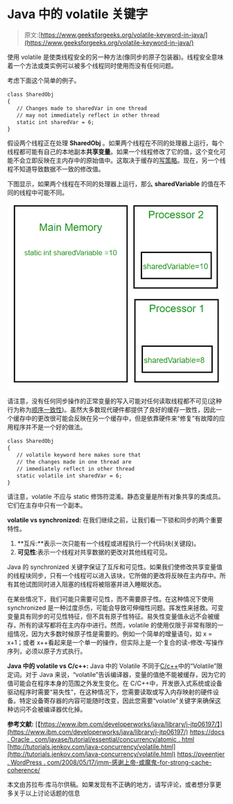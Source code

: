 # Java 中的 volatile 关键字

> 原文:[https://www.geeksforgeeks.org/volatile-keyword-in-java/](https://www.geeksforgeeks.org/volatile-keyword-in-java/)

使用 volatile 是使类线程安全的另一种方法(像同步的原子包装器)。线程安全意味着一个方法或类实例可以被多个线程同时使用而没有任何问题。

考虑下面这个简单的例子。

```
class SharedObj
{
   // Changes made to sharedVar in one thread
   // may not immediately reflect in other thread
   static int sharedVar = 6;
}
```

假设两个线程正在处理 **SharedObj** 。如果两个线程在不同的处理器上运行，每个线程都可能有自己的本地副本**共享变量**。如果一个线程修改了它的值，这个变化可能不会立即反映在主内存中的原始值中。这取决于缓存的[写策略](https://en.wikipedia.org/wiki/CPU_cache#Write_policies)。现在，另一个线程不知道导致数据不一致的修改值。

下图显示，如果两个线程在不同的处理器上运行，那么 **sharedVariable** 的值在不同的线程中可能不同。

![volatileJava](img/e8c279d77e7e5000565f3490278ff8a0.png)

请注意，没有任何同步操作的正常变量的写入可能对任何读取线程都不可见(这种行为称为[顺序一致性](https://en.wikipedia.org/wiki/Sequential_consistency))。虽然大多数现代硬件都提供了良好的缓存一致性，因此一个缓存中的更改很可能会反映在另一个缓存中，但是依靠硬件来“修复”有故障的应用程序并不是一个好的做法。

```
class SharedObj
{
   // volatile keyword here makes sure that
   // the changes made in one thread are 
   // immediately reflect in other thread
   static volatile int sharedVar = 6;
}
```

请注意，volatile 不应与 static 修饰符混淆。静态变量是所有对象共享的类成员。它们在主存中只有一个副本。

**volatile vs synchronized:**
在我们继续之前，让我们看一下锁和同步的两个重要特性。

1.  **互斥:**表示一次只能有一个线程或进程执行一个代码块(关键段)。
2.  **可见性**:表示一个线程对共享数据的更改对其他线程可见。

Java 的 synchronized 关键字保证了互斥和可见性。如果我们使修改共享变量值的线程块同步，只有一个线程可以进入该块，它所做的更改将反映在主内存中。所有其他试图同时进入阻塞的线程将被阻塞并进入睡眠状态。

在某些情况下，我们可能只需要可见性，而不需要原子性。在这种情况下使用 synchronized 是一种过度杀伤，可能会导致可伸缩性问题。挥发性来拯救。可变变量具有同步的可见性特征，但不具有原子性特征。易失性变量值永远不会被缓存，所有的读写都将在主内存中进行。然而，volatile 的使用仅限于非常有限的一组情况，因为大多数时候原子性是需要的。例如一个简单的增量语句，如 x = x+1；或者 x++看起来是一个单一的操作，但实际上是一个复合的读-修改-写操作序列，必须以原子方式执行。

**Java 中的 volatile vs C/c++:**
Java 中的 Volatile 不同于[C/c++](https://www.geeksforgeeks.org/understanding-volatile-qualifier-in-c/)中的“Volatile”限定词。对于 Java 来说，“volatile”告诉编译器，变量的值绝不能被缓存，因为它的值可能会在程序本身的范围之外发生变化。在 C/C++中，开发嵌入式系统或设备驱动程序时需要“易失性”，在这种情况下，您需要读取或写入内存映射的硬件设备。特定设备寄存器的内容可能随时改变，因此您需要“volatile”关键字来确保这种访问不会被编译器优化掉。

**参考文献:**
[【https://www.ibm.com/developerworks/java/library/j-jtp06197/】](https://www.ibm.com/developerworks/java/library/j-jtp06197/)
[https://docs . Oracle . com/javase/tutorial/essential/concurrency/atomic . html](https://docs.oracle.com/javase/tutorial/essential/concurrency/atomic.html)
[http://tutorials.jenkov.com/java-concurrency/volatile.html](http://tutorials.jenkov.com/java-concurrency/volatile.html)
[https://pveentjer . WordPress . com/2008/05/17/jmm-感谢上帝-或魔鬼-for-strong-cache-coherence/](https://pveentjer.wordpress.com/2008/05/17/jmm-thank-god-or-the-devil-for-strong-cache-coherence/)

本文由苏拉布·库马尔供稿。如果发现有不正确的地方，请写评论，或者想分享更多关于以上讨论话题的信息